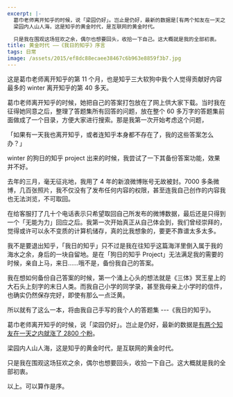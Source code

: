 ```yaml
---
excerpt: |-
  葛巾老师离开知乎的时候，说「梁园仍好」。岂止是仍好，最新的数据是[有两个知友在一天之内就涨了2800个粉](https://www.zhihu.com/question/29441948/answer/48899921)。  
  梁园内人山人海，这是知乎的黄金时代，是互联网的黄金时代。

  只是我在围观这场狂欢之余，偶尔也想要回头，收拾一下自己。这大概就是我的全部初衷。
title: 黄金时代 ——《我日的知乎》序言
tags: 日常
image: /assets/2015/ef8dc88ecaee38467c6b963e8859f3b7.jpg
---
```


这是葛巾老师离开知乎的第 11 个月，也是知乎三大软狗中我个人觉得贡献好内容最多的 winter 离开知乎的第 40 多天。

葛巾老师离开知乎的时候，她把自己的答案打包放在了网上供大家下载。当时我在征得她同意之后，整理了答题集所有回答的问题，放在整个 60 多万字的答题集前面做成了一个目录，方便大家进行搜索。那是我第一次开始考虑这个问题，

「如果有一天我也离开知乎，或者连知乎本身都不存在了，我的这些答案怎么办？」

winter 的狗日的知乎 project 出来的时候，我尝试了一下其备份答案功能，效果并不好。

去年的三月，毫无征兆地，我用了 4 年的新浪微博账号无故被封。7000 多条微博，几百张照片，我不仅没有了发布任何内容的权限，甚至连我自己创作的内容我也无法浏览，不可取回。

在给客服打了几十个电话表示只希望取回自己所发布的微博数据，最后还是只得到一个「无能为力」回应之后。我第一次开始真正从自己体会到，我们曾经崇拜的，觉得或许可以永不变质的计算机储存，真的比我想象的，要更不靠谱太多太多。

我不是要退出知乎，「我日的知乎」只不过是我在往知乎这篇海洋里倒入属于我的海水之余，身后的一块自留地。是在「狗日的知乎 Project」无法满足我的需要的时候，亲自上马，来日……哦不是，备份我自己的答案。

我在想如何备份自己答案的时候，第一个涌上心头的想法就是《三体》冥王星上的大石头上刻字的末日人类。而我自己小学的同学录，甚至我母亲上小学时的信件，也确实仍然保存完好，即使有那么一点泛黄。

所以就有了这么一本，将由我自己手写的我个人的答题集 ---《我日的知乎》。

葛巾老师离开知乎的时候，说「梁园仍好」。岂止是仍好，最新的数据是[有两个知友在一天之内就涨了 2800 个粉](https://www.zhihu.com/question/29441948/answer/48899921)。

梁园内人山人海，这是知乎的黄金时代，是互联网的黄金时代。

只是我在围观这场狂欢之余，偶尔也想要回头，收拾一下自己。这大概就是我的全部初衷。

以上。可以算作是序。

